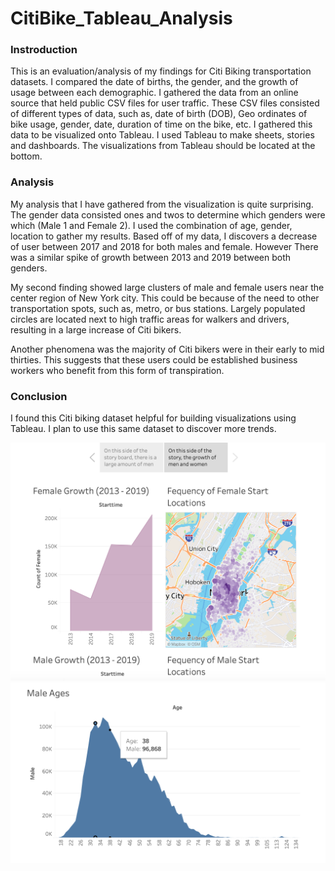 # CitiBike_Tableau_Analysis

### Instroduction
This is an evaluation/analysis of my findings for Citi Biking transportation datasets. I compared the date of births, the gender, and the growth of usage between each demographic. I gathered the data from an online source that held public CSV files for user traffic. These CSV files consisted of different types of data, such as, date of birth (DOB), Geo ordinates of bike usage, gender, date, duration of time on the bike, etc. I gathered this data to be visualized onto Tableau. I used Tableau to make sheets, stories and dashboards. The visualizations from Tableau should be located at the bottom. 

### Analysis
My analysis that I have gathered from the visualization is quite surprising. The gender data consisted ones and twos to determine which genders were which (Male 1 and Female 2). I used the combination of age, gender, location to gather my results. Based off of my data, I discovers a decrease of user between 2017 and 2018 for both males and female. However There was a similar spike of growth between 2013 and 2019 between both genders. 
	
My second finding showed large clusters of male and female users near the center region of New York city. This could be because of the need to other transportation spots, such as, metro, or bus stations. Largely populated circles are located next to high traffic areas for walkers and drivers, resulting in a large increase of Citi bikers.
	
Another phenomena was the majority of Citi bikers were in their early to mid thirties. This suggests that these users could be established business workers who benefit from this form of transpiration.

### Conclusion

I found this Citi biking dataset helpful for building visualizations using Tableau. I plan to use this same dataset to discover more trends.

![CitiBike_Story.jpg](CitiBike_Story.jpg)
![CitiBikeMaleSheet.jpg](CitiBikeMaleSheet.jpg)

